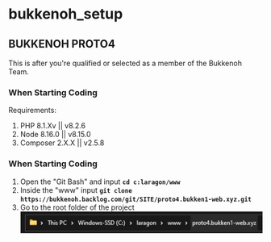 # bukkenoh_setup

## BUKKENOH PROTO4

This is after you're qualified or selected as a member of the Bukkenoh Team.

### When Starting Coding 

Requirements:
1. PHP 8.1.Xv || v8.2.6
2. Node 8.16.0 || v8.15.0
3. Composer 2.X.X || v2.5.8

### When Starting Coding 
1. Open the "Git Bash" and input __`cd c:laragon/www`__
2. Inside the "www" input __`git clone https://bukkenoh.backlog.com/git/SITE/proto4.bukken1-web.xyz.git`__
3. Go to the root folder of the project ![image info](./setup_root_folder.jpg)
